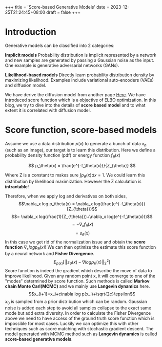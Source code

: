 +++
title = 'Score-based Generative Models'
date = 2023-12-25T21:24:45+08:00
draft = false
+++

# Introduction

Generative models can be classified into 2 categories:

**Implicit models** Probability distribution is implicit represented by a network and new samples are generated by passing a Gaussian noise as the input. One example is generative adversarial networks (GANs).

**Likelihood-based models** Directly learn probability distribution density by maximizing likelihood. Examples include variational auto-encoders (VAEs) and diffusion model.

We have derive the diffusion model from another page [Here](https://hzjian123.github.io/Blog/docs/diffusion/). We have introduced score function which is a objective of ELBO optimization. In this blog, we try to dive into the details of **score based model** and to what extent it is correlated with diffusion model.

# Score function, score-based models

Assume we use a data distribution $p(x)$ to generate a bunch of data $x_n$ (such as an image), our target is to learn this distribution. Here we define a probability density function (pdf) or energy function $f_\theta(x)$

$$
p_\theta(x) = \frac{e^{-f_\theta(x)}}{Z_{\theta}}
$$

Where Z is a constant to makes sure $\int p_\theta(x)dx=1$. We could learn this distribution by likelihood maximization. However the Z calculation is **intractable**!

Therefore, when we apply log and  derivatives on both sides,
$$\nabla_x log p_\theta(x) = \nabla_x log(\frac{e^{-f_\theta(x)}}{Z_{\theta}})$$
$$= \nabla_x log(\frac{1}{Z_{\theta}})+\nabla_x log(e^{-f_\theta(x)})$$
$$= -\nabla_x f_\theta(x)$$
$$=s_\theta(x)$$
In this case we get rid of the normalization issue and obtain the **score function** $\nabla_x log p_\theta(x)$! We can then optimize the estimate this score function by a neural network and **Fisher Divergence**.
$$E_{p(x)}[||s_\theta(x)-\nabla log p_\theta(x)||^2_2]$$
Score function is indeed the gradient which describe the move of data to improve likelihood. Given any random point x, it will converge to one of the "modes" determined by score function. Such methods is called **Markov chain Monte Carl(MCMC)** and we mainly use **Langevin dynamics** here.
$$x_{i+1}=x_i+c\nabla log p(x_i)+\sqrt{2c}\epsilon$$
$x_0$ is sampled from a prior distribution which can be random. Gaussian noise is added each step to avoid all samples collapse to the exact same mode but add extra diversity. In order to calculate the Fisher Divergence above we need to have access of the ground truth score function which is impossible for most cases. Luckily we can optimize this with other techniques such as score matching with stochastic gradient descent. The model generated with MCMC method such as **Langevin dynamics** is called **score-based generative models**.